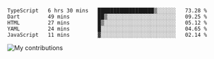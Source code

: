 <!--START_SECTION:waka-->
```text
TypeScript   6 hrs 30 mins   ██████████████████▒░░░░░░   73.28 % 
Dart         49 mins         ██▒░░░░░░░░░░░░░░░░░░░░░░   09.25 % 
HTML         27 mins         █▒░░░░░░░░░░░░░░░░░░░░░░░   05.12 % 
YAML         24 mins         █░░░░░░░░░░░░░░░░░░░░░░░░   04.65 % 
JavaScript   11 mins         ▓░░░░░░░░░░░░░░░░░░░░░░░░   02.14 % 
```
<!--END_SECTION:waka-->
<img src="https://github-readme-streak-stats.herokuapp.com/?user=pahas&theme=white" alt="My contributions" />
